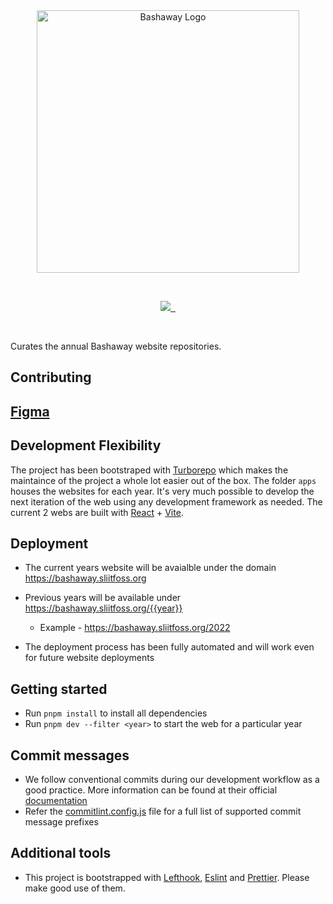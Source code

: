 <br/>

<br/>

<p align="center">
  <img src="https://github.com/sliit-foss/bashaway-official/assets/73662613/c15f7a94-592b-410f-b581-c98d25a9ca42" width="420" alt="Bashaway Logo"/>
</p>

<br/>

<p align="center">
  <a aria-label="SLIIT FOSS logo" href="https://sliitfoss.org">
    <img src="https://img.shields.io/badge/Made_by_the_SLIIT_FOSS_Community-blue">
  </a>
  <a aria-label="License" href="https://github.com/sliit-foss/bashaway/blob/main/LICENSE">
    <img alt="" src="https://img.shields.io/badge/License-MIT-yellow.svg">
  </a>
  <a aria-label="CI Deploy" href="https://github.com/sliit-foss/bashaway-official/actions/workflows/prod-deploy.yml">
    <img alt="" src="https://github.com/sliit-foss/bashaway-official/actions/workflows/prod-deploy.yml/badge.svg">
  </a>
</p>

<br/>

Curates the annual Bashaway website repositories.

## Contributing

## [Figma](https://www.figma.com/proto/90khkDVsXIF9GL1nQzSlEB/Bashaway?node-id=582-358&scaling=min-zoom&page-id=202%3A161)

## Development Flexibility

The project has been bootstraped with [Turborepo](https://turbo.build) which makes the maintaince of the project a whole lot easier out of the box. The folder `apps` houses the websites for each year. It's very much possible to develop the next iteration of the web using any development framework as needed. The current 2 webs are built with [React](https://react.dev/) + [Vite](https://vitejs.dev/).

## Deployment

- The current years website will be avaialble under the domain https://bashaway.sliitfoss.org

- Previous years will be available under https://bashaway.sliitfoss.org/{{year}}

  - Example - https://bashaway.sliitfoss.org/2022

- The deployment process has been fully automated and will work even for future website deployments

## Getting started

- Run `pnpm install` to install all dependencies
- Run `pnpm dev --filter <year>` to start the web for a particular year

## Commit messages

- We follow conventional commits during our development workflow as a good practice. More information can be found at their official [documentation](https://www.conventionalcommits.org/en/v1.0.0-beta.4/#examples)
- Refer the [commitlint.config.js](https://github.com/sliit-foss/bashaway-official/blob/main/commitlint.config.cjs) file for a full list of supported commit message prefixes

## Additional tools

- This project is bootstrapped with [Lefthook](https://evilmartians.com/opensource/lefthook), [Eslint](https://eslint.org/) and [Prettier](https://prettier.io/). Please make good use of them.

<br/>
